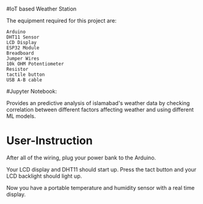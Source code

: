 #IoT based Weather Station

The equipment required for this project are:

    Arduino
    DHT11 Sensor
    LCD Display
    ESP32 Module
    Breadboard
    Jumper Wires
    10k OHM Potentiometer
    Resistor
    tactile button
    USB A-B cable
#Jupyter Notebook:

  Provides an predictive analysis of islamabad's weather data by checking correlation between different factors affecting weather and using different ML models.
# User-Instruction
After all of the wiring, plug your power bank to the Arduino.

Your LCD display and DHT11 should start up. Press the tact button and your LCD backlight should light up.

Now you have a portable temperature and humidity sensor with a real time display.
